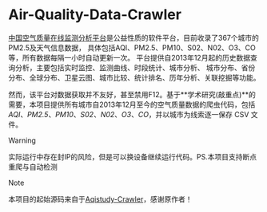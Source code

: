 # Air-Quality-Data-Crawler

[中国空气质量在线监测分析平台](https://www.aqistudy.cn/historydata/)是公益性质的软件平台，目前收录了367个城市的PM2.5及天气信息数据， 具体包括AQI、PM2.5、PM10、S02、N02、O3、CO等，所有数据每隔一小时自动更新一次。 平台提供自2013年12月起的历史数据查询分析，主要包括实时监控、监测曲线、时段统计、城市分析、 城市分布、省份分布、全球分布、卫星云图、城市比较、统计排名、历年分析、关联挖掘等功能。

然而，该平台对数据获取并不友好，甚至禁用F12。基于**学术研究(敲重点)**的需要，本项目提供所有城市自2013年12月至今的空气质量数据的爬虫代码，包括*AQI*、*PM2.5*、*PM10*、*S02*、*N02*、*O3*、*CO*，并以城市为线索逐一保存 CSV 文件。
> [!WARNING]
> 实际运行中存在封IP的风险，但是可以换设备继续运行代码。PS.本项目支持断点重爬与自动检测

> [!NOTE]
> 本项目的起始源码来自于[Aqistudy-Crawler](https://github.com/xyk2002/Aqistudy-Crawler)，感谢原作者！
